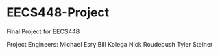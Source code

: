 EECS448-Project
===============

Final Project for EECS448

Project Engineers:
Michael Esry
Bill Kolega
Nick Roudebush
Tyler Steiner